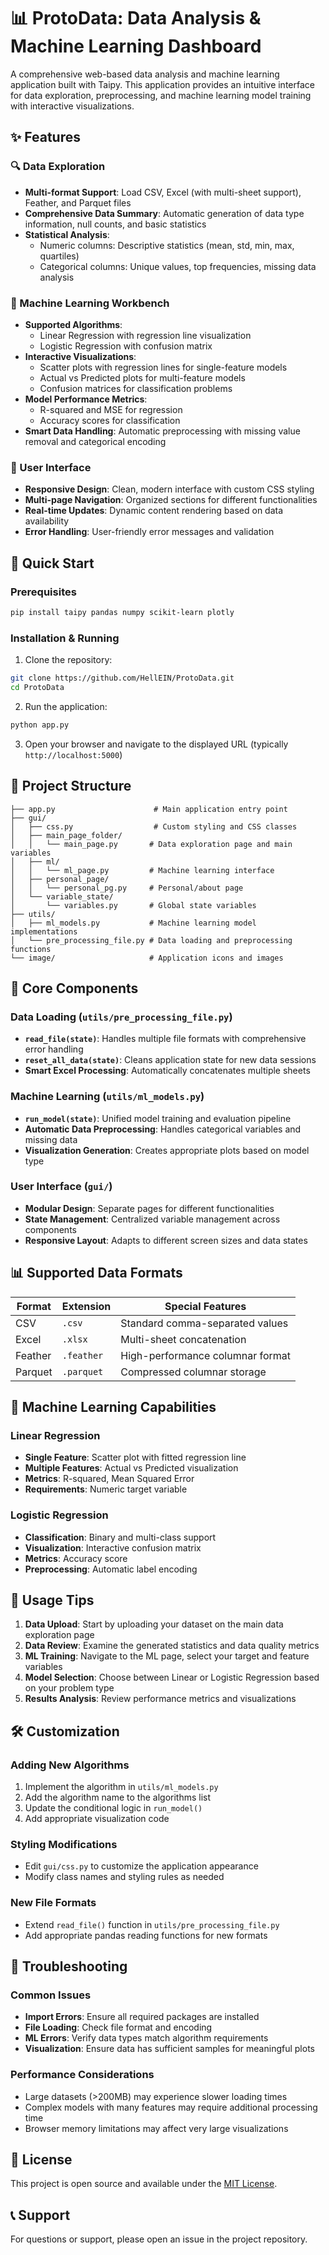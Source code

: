 # 📊 ProtoData: Data Analysis & Machine Learning Dashboard

A comprehensive web-based data analysis and machine learning application built with Taipy. This application provides an intuitive interface for data exploration, preprocessing, and machine learning model training with interactive visualizations.

## ✨ Features

### 🔍 Data Exploration
- **Multi-format Support**: Load CSV, Excel (with multi-sheet support), Feather, and Parquet files
- **Comprehensive Data Summary**: Automatic generation of data type information, null counts, and basic statistics
- **Statistical Analysis**: 
  - Numeric columns: Descriptive statistics (mean, std, min, max, quartiles)
  - Categorical columns: Unique values, top frequencies, missing data analysis

### 🤖 Machine Learning Workbench
- **Supported Algorithms**:
  - Linear Regression with regression line visualization
  - Logistic Regression with confusion matrix
- **Interactive Visualizations**:
  - Scatter plots with regression lines for single-feature models
  - Actual vs Predicted plots for multi-feature models
  - Confusion matrices for classification problems
- **Model Performance Metrics**:
  - R-squared and MSE for regression
  - Accuracy scores for classification
- **Smart Data Handling**: Automatic preprocessing with missing value removal and categorical encoding

### 🎨 User Interface
- **Responsive Design**: Clean, modern interface with custom CSS styling
- **Multi-page Navigation**: Organized sections for different functionalities
- **Real-time Updates**: Dynamic content rendering based on data availability
- **Error Handling**: User-friendly error messages and validation

## 🚀 Quick Start

### Prerequisites
```bash
pip install taipy pandas numpy scikit-learn plotly
```

### Installation & Running
1. Clone the repository:
```bash
git clone https://github.com/HellEIN/ProtoData.git
cd ProtoData
```

2. Run the application:
```bash
python app.py
```

3. Open your browser and navigate to the displayed URL (typically `http://localhost:5000`)

## 📁 Project Structure

```
├── app.py                      # Main application entry point
├── gui/
│   ├── css.py                  # Custom styling and CSS classes
│   ├── main_page_folder/
│   │   └── main_page.py       # Data exploration page and main variables
│   ├── ml/
│   │   └── ml_page.py         # Machine learning interface
│   ├── personal_page/
│   │   └── personal_pg.py     # Personal/about page
│   └── variable_state/
│       └── variables.py       # Global state variables
├── utils/
│   ├── ml_models.py           # Machine learning model implementations
│   └── pre_processing_file.py # Data loading and preprocessing functions
└── image/                     # Application icons and images
```

## 🔧 Core Components

### Data Loading (`utils/pre_processing_file.py`)
- **`read_file(state)`**: Handles multiple file formats with comprehensive error handling
- **`reset_all_data(state)`**: Cleans application state for new data sessions
- **Smart Excel Processing**: Automatically concatenates multiple sheets

### Machine Learning (`utils/ml_models.py`)
- **`run_model(state)`**: Unified model training and evaluation pipeline
- **Automatic Data Preprocessing**: Handles categorical variables and missing data
- **Visualization Generation**: Creates appropriate plots based on model type

### User Interface (`gui/`)
- **Modular Design**: Separate pages for different functionalities
- **State Management**: Centralized variable management across components
- **Responsive Layout**: Adapts to different screen sizes and data states

## 📊 Supported Data Formats

| Format | Extension | Special Features |
|--------|-----------|------------------|
| CSV | `.csv` | Standard comma-separated values |
| Excel | `.xlsx` | Multi-sheet concatenation |
| Feather | `.feather` | High-performance columnar format |
| Parquet | `.parquet` | Compressed columnar storage |

## 🤖 Machine Learning Capabilities

### Linear Regression
- **Single Feature**: Scatter plot with fitted regression line
- **Multiple Features**: Actual vs Predicted visualization
- **Metrics**: R-squared, Mean Squared Error
- **Requirements**: Numeric target variable

### Logistic Regression
- **Classification**: Binary and multi-class support
- **Visualization**: Interactive confusion matrix
- **Metrics**: Accuracy score
- **Preprocessing**: Automatic label encoding

## 🎯 Usage Tips

1. **Data Upload**: Start by uploading your dataset on the main data exploration page
2. **Data Review**: Examine the generated statistics and data quality metrics
3. **ML Training**: Navigate to the ML page, select your target and feature variables
4. **Model Selection**: Choose between Linear or Logistic Regression based on your problem type
5. **Results Analysis**: Review performance metrics and visualizations

## 🛠️ Customization

### Adding New Algorithms
1. Implement the algorithm in `utils/ml_models.py`
2. Add the algorithm name to the algorithms list
3. Update the conditional logic in `run_model()`
4. Add appropriate visualization code

### Styling Modifications
- Edit `gui/css.py` to customize the application appearance
- Modify class names and styling rules as needed

### New File Formats
- Extend `read_file()` function in `utils/pre_processing_file.py`
- Add appropriate pandas reading functions for new formats

## 🐛 Troubleshooting

### Common Issues
- **Import Errors**: Ensure all required packages are installed
- **File Loading**: Check file format and encoding
- **ML Errors**: Verify data types match algorithm requirements
- **Visualization**: Ensure data has sufficient samples for meaningful plots

### Performance Considerations
- Large datasets (>200MB) may experience slower loading times
- Complex models with many features may require additional processing time
- Browser memory limitations may affect very large visualizations

## 📝 License

This project is open source and available under the [MIT License](LICENSE).



## 📞 Support

For questions or support, please open an issue in the project repository.
